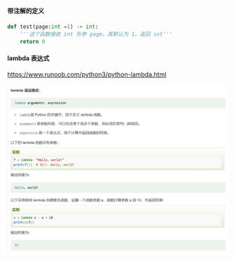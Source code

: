 
#### 带注解的定义

```python
def test(page:int =1) -> int:
    '''这个函数接收 int 形参 page，其默认为 1，返回 int'''
    return 0
```

#### lambda 表达式

https://www.runoob.com/python3/python-lambda.html

![](attachments/Pasted%20image%2020241026152404.png)